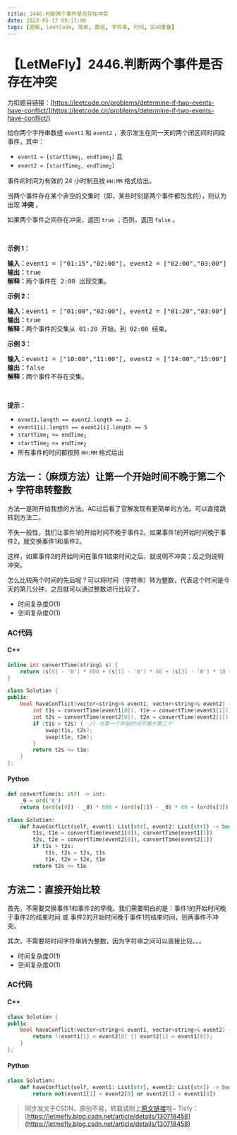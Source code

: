 ```yaml
---
title: 2446.判断两个事件是否存在冲突
date: 2023-05-17 09:17:06
tags: [题解, LeetCode, 简单, 数组, 字符串, 时间, 区间重叠]
---
```


# 【LetMeFly】2446.判断两个事件是否存在冲突

力扣题目链接：[https://leetcode.cn/problems/determine-if-two-events-have-conflict/](https://leetcode.cn/problems/determine-if-two-events-have-conflict/)

<p>给你两个字符串数组 <code>event1</code> 和&nbsp;<code>event2</code>&nbsp;，表示发生在同一天的两个闭区间时间段事件，其中：</p>

<ul>
	<li><code>event1 = [startTime<sub>1</sub>, endTime<sub>1</sub>]</code> 且</li>
	<li><code>event2 = [startTime<sub>2</sub>, endTime<sub>2</sub>]</code></li>
</ul>

<p>事件的时间为有效的 24 小时制且按&nbsp;<code>HH:MM</code>&nbsp;格式给出。</p>

<p>当两个事件存在某个非空的交集时（即，某些时刻是两个事件都包含的），则认为出现 <strong>冲突</strong>&nbsp;。</p>

<p>如果两个事件之间存在冲突，返回&nbsp;<code>true</code><em>&nbsp;</em>；否则，返回<em>&nbsp;</em><code>false</code> 。</p>

<p>&nbsp;</p>

<p><b>示例 1：</b></p>

<pre>
<b>输入：</b>event1 = ["01:15","02:00"], event2 = ["02:00","03:00"]
<b>输出：</b>true
<b>解释：</b>两个事件在 2:00 出现交集。
</pre>

<p><b>示例 2：</b></p>

<pre>
<b>输入：</b>event1 = ["01:00","02:00"], event2 = ["01:20","03:00"]
<b>输出：</b>true
<b>解释：</b>两个事件的交集从 01:20 开始，到 02:00 结束。
</pre>

<p><strong>示例 3：</strong></p>

<pre>
<b>输入：</b>event1 = ["10:00","11:00"], event2 = ["14:00","15:00"]
<b>输出：</b>false
<b>解释：</b>两个事件不存在交集。
</pre>

<p>&nbsp;</p>

<p><b>提示：</b></p>

<ul>
	<li><code>evnet1.length == event2.length == 2.</code></li>
	<li><code>event1[i].length == event2[i].length == 5</code></li>
	<li><code>startTime<sub>1</sub> &lt;= endTime<sub>1</sub></code></li>
	<li><code>startTime<sub>2</sub> &lt;= endTime<sub>2</sub></code></li>
	<li>所有事件的时间都按照&nbsp;<code>HH:MM</code>&nbsp;格式给出</li>
</ul>


    
## 方法一：（麻烦方法）让第一个开始时间不晚于第二个 + 字符串转整数

方法一是刚开始我想的方法。AC过后看了官解发现有更简单的方法。可以直接跳转到方法二。

不失一般性，我们让事件1的开始时间不晚于事件2。如果事件1的开始时间晚于事件2，就交换事件1和事件2。

这样，如果事件2的开始时间在事件1结束时间之后，就说明不冲突；反之则说明冲突。

怎么比较两个时间的先后呢？可以将时间（字符串）转为整数，代表这个时间是今天的第几分钟，之后就可以通过整数进行比较了。

+ 时间复杂度$O(1)$
+ 空间复杂度$O(1)$

### AC代码

#### C++

```cpp
inline int convertTime(string& s) {
    return (s[0] - '0') * 600 + (s[1] - '0') * 60 + (s[3] - '0') * 10 + (s[4] - '0');
}

class Solution {
public:
    bool haveConflict(vector<string>& event1, vector<string>& event2) {
        int t1s = convertTime(event1[0]), t1e = convertTime(event1[1]);  // t1 start, t1 end
        int t2s = convertTime(event2[0]), t2e = convertTime(event2[1]);
        if (t1s > t2s) {  // 令第一个开始时间不晚于第二个
            swap(t1s, t2s);
            swap(t1e, t2e);
        }
        return t2s <= t1e;
    }
};
```

#### Python

```python
def convertTime(s: str) -> int:
    _0 = ord('0')
    return (ord(s[0]) - _0) * 600 + (ord(s[1]) - _0) * 60 + (ord(s[3]) - _0) * 10 + (ord(s[4]) - _0)

class Solution:
    def haveConflict(self, event1: List[str], event2: List[str]) -> bool:
        t1s, t1e = convertTime(event1[0]), convertTime(event1[1])
        t2s, t2e = convertTime(event2[0]), convertTime(event2[1])
        if t1s > t2s:
            t1s, t2s = t2s, t1s
            t1e, t2e = t2e, t1e
        return t2s <= t1e
```

## 方法二：直接开始比较

首先，不需要交换事件1和事件2的早晚。我们需要明白的是：事件1的开始时间晚于事件2的结束时间 或 事件2的开始时间晚于事件1的结束时间，则两事件不冲突。

其次，不需要将时间字符串转为整数，因为字符串之间可以直接比较。。。

+ 时间复杂度$O(1)$
+ 空间复杂度$O(1)$

### AC代码

#### C++

```cpp
class Solution {
public:
    bool haveConflict(vector<string>& event1, vector<string>& event2) {
        return !(event1[1] < event2[0] || event2[1] < event1[0]);
    }
};
```

#### Python

```python
class Solution:
    def haveConflict(self, event1: List[str], event2: List[str]) -> bool:
        return not(event1[1] < event2[0] or event2[1] < event1[0])
```

> 同步发文于CSDN，原创不易，转载请附上[原文链接](https://blog.tisfy.eu.org/2023/05/17/LeetCode%202446.%E5%88%A4%E6%96%AD%E4%B8%A4%E4%B8%AA%E4%BA%8B%E4%BB%B6%E6%98%AF%E5%90%A6%E5%AD%98%E5%9C%A8%E5%86%B2%E7%AA%81/)哦~
> Tisfy：[https://letmefly.blog.csdn.net/article/details/130718458](https://letmefly.blog.csdn.net/article/details/130718458)
